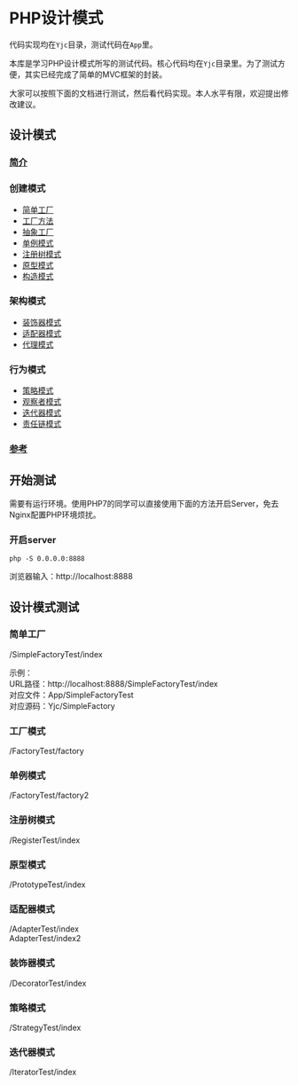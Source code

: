 # PHP设计模式

代码实现均在`Yjc`目录，测试代码在`App`里。

本库是学习PHP设计模式所写的测试代码。核心代码均在`Yjc`目录里。为了测试方便，其实已经完成了简单的MVC框架的封装。

大家可以按照下面的文档进行测试，然后看代码实现。本人水平有限，欢迎提出修改建议。

## 设计模式

### [简介](docs/intro.md)
### 创建模式
- [简单工厂](docs/creational_patterns/simple_factory.md)
- [工厂方法](docs/creational_patterns/factory.md)
- [抽象工厂](docs/creational_patterns/abstract_factory.md)
- [单例模式](docs/creational_patterns/singleton.md)
- [注册树模式](docs/creational_patterns/registry.md)
- [原型模式](docs/creational_patterns/prototype.md)
- [构造模式](docs/creational_patterns/builder.md)
### 架构模式
- [装饰器模式](docs/structural_patterns/decorator.md)
- [适配器模式](docs/structural_patterns/adapter.md)
- [代理模式](docs/structural_patterns/proxy.md)
### 行为模式
- [策略模式](docs/behavioral_patterns/strategy.md)
- [观察者模式](docs/behavioral_patterns/observer.md)
- [迭代器模式](docs/behavioral_patterns/iterator.md)
- [责任链模式](docs/behavioral_patterns/chains.md)
### [参考](docs/reference.md)

## 开始测试

需要有运行环境。使用PHP7的同学可以直接使用下面的方法开启Server，免去Nginx配置PHP环境烦扰。

### 开启server
```
php -S 0.0.0.0:8888
```
浏览器输入：http://localhost:8888

## 设计模式测试

### 简单工厂
/SimpleFactoryTest/index

示例：   
URL路径：http://localhost:8888/SimpleFactoryTest/index    
对应文件：App/SimpleFactoryTest  
对应源码：Yjc/SimpleFactory  

### 工厂模式
/FactoryTest/factory

### 单例模式
/FactoryTest/factory2

### 注册树模式
/RegisterTest/index

### 原型模式
/PrototypeTest/index

### 适配器模式
/AdapterTest/index  
AdapterTest/index2

### 装饰器模式
/DecoratorTest/index

### 策略模式
/StrategyTest/index

### 迭代器模式
/IteratorTest/index

